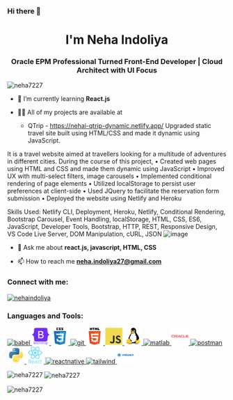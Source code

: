 ### Hi there 👋

<!--
**neha7227/neha7227** is a ✨ _special_ ✨ repository because its `README.md` (this file) appears on your GitHub profile.

Here are some ideas to get you started:

- 🔭 I’m currently working on ...
- 🌱 I’m currently learning ...
- 👯 I’m looking to collaborate on ...
- 🤔 I’m looking for help with ...
- 💬 Ask me about ...
- 📫 How to reach me: ...
- 😄 Pronouns: ...
- ⚡ Fun fact: ...
-->

<h1 align="center">I'm Neha Indoliya</h1>
<h3 align="center">Oracle EPM Professional Turned Front-End Developer | Cloud Architect with UI Focus</h3>

<p align="left"> <img src="https://komarev.com/ghpvc/?username=neha7227&label=Profile%20views&color=0e75b6&style=flat" alt="neha7227" /> </p>

- 🌱 I’m currently learning **React.js**
  
- 👨‍💻 All of my projects are available at [<link>](<link>)
  *	QTrip - https://nehai-qtrip-dynamic.netlify.app/
Upgraded static travel site built using HTML/CSS and made it dynamic using JavaScript.

It is a travel website aimed at travellers looking for a multitude of adventures in different cities. During the course of this project,
•	Created web pages using HTML and CSS and made them dynamic using JavaScript
•	Improved UX with multi-select filters, image carousels
•	Implemented conditional rendering of page elements
•	Utilized localStorage to persist user preferences at client-side
•	Used JQuery to facilitate the reservation form submission
•	Deployed the website using Netlify and Heroku

Skills Used: Netlify CLI, Deployment, Heroku, Netlify, Conditional Rendering, Bootstrap Carousel, Event Handling, localStorage, HTML, CSS, ES6, JavaScript, Developer Tools, Bootstrap, HTTP, REST, Responsive Design, VS Code Live Server, DOM Manipulation, cURL, JSON
![image](https://github.com/neha7227/neha7227/assets/16195423/f9b13bbc-c751-4a1d-b716-2d2e17c842a6)


- 💬 Ask me about **react.js, javascript, HTML, CSS**

- 📫 How to reach me **neha.indoliya27@gmail.com**

<h3 align="left">Connect with me:</h3>
<p align="left">
<a href="https://linkedin.com/in/nehaindoliya" target="blank"><img align="center" src="https://raw.githubusercontent.com/rahuldkjain/github-profile-readme-generator/master/src/images/icons/Social/linked-in-alt.svg" alt="nehaindoliya" height="30" width="40" /></a>
</p>

<h3 align="left">Languages and Tools:</h3>
<p align="left"> <a href="https://babeljs.io/" target="_blank" rel="noreferrer"> <img src="https://www.vectorlogo.zone/logos/babeljs/babeljs-icon.svg" alt="babel" width="40" height="40"/> </a> <a href="https://getbootstrap.com" target="_blank" rel="noreferrer"> <img src="https://raw.githubusercontent.com/devicons/devicon/master/icons/bootstrap/bootstrap-plain-wordmark.svg" alt="bootstrap" width="40" height="40"/> </a> <a href="https://www.w3schools.com/css/" target="_blank" rel="noreferrer"> <img src="https://raw.githubusercontent.com/devicons/devicon/master/icons/css3/css3-original-wordmark.svg" alt="css3" width="40" height="40"/> </a> <a href="https://git-scm.com/" target="_blank" rel="noreferrer"> <img src="https://www.vectorlogo.zone/logos/git-scm/git-scm-icon.svg" alt="git" width="40" height="40"/> </a> <a href="https://www.w3.org/html/" target="_blank" rel="noreferrer"> <img src="https://raw.githubusercontent.com/devicons/devicon/master/icons/html5/html5-original-wordmark.svg" alt="html5" width="40" height="40"/> </a> <a href="https://developer.mozilla.org/en-US/docs/Web/JavaScript" target="_blank" rel="noreferrer"> <img src="https://raw.githubusercontent.com/devicons/devicon/master/icons/javascript/javascript-original.svg" alt="javascript" width="40" height="40"/> </a> <a href="https://www.linux.org/" target="_blank" rel="noreferrer"> <img src="https://raw.githubusercontent.com/devicons/devicon/master/icons/linux/linux-original.svg" alt="linux" width="40" height="40"/> </a> <a href="https://www.mathworks.com/" target="_blank" rel="noreferrer"> <img src="https://upload.wikimedia.org/wikipedia/commons/2/21/Matlab_Logo.png" alt="matlab" width="40" height="40"/> </a> <a href="https://www.oracle.com/" target="_blank" rel="noreferrer"> <img src="https://raw.githubusercontent.com/devicons/devicon/master/icons/oracle/oracle-original.svg" alt="oracle" width="40" height="40"/> </a> <a href="https://postman.com" target="_blank" rel="noreferrer"> <img src="https://www.vectorlogo.zone/logos/getpostman/getpostman-icon.svg" alt="postman" width="40" height="40"/> </a> <a href="https://www.python.org" target="_blank" rel="noreferrer"> <img src="https://raw.githubusercontent.com/devicons/devicon/master/icons/python/python-original.svg" alt="python" width="40" height="40"/> </a> <a href="https://reactjs.org/" target="_blank" rel="noreferrer"> <img src="https://raw.githubusercontent.com/devicons/devicon/master/icons/react/react-original-wordmark.svg" alt="react" width="40" height="40"/> </a> <a href="https://reactnative.dev/" target="_blank" rel="noreferrer"> <img src="https://reactnative.dev/img/header_logo.svg" alt="reactnative" width="40" height="40"/> </a> <a href="https://tailwindcss.com/" target="_blank" rel="noreferrer"> <img src="https://www.vectorlogo.zone/logos/tailwindcss/tailwindcss-icon.svg" alt="tailwind" width="40" height="40"/> </a> <a href="https://webpack.js.org" target="_blank" rel="noreferrer"> <img src="https://raw.githubusercontent.com/devicons/devicon/d00d0969292a6569d45b06d3f350f463a0107b0d/icons/webpack/webpack-original-wordmark.svg" alt="webpack" width="40" height="40"/> </a> </p>

<p><img align="left" src="https://github-readme-stats.vercel.app/api/top-langs?username=neha7227&show_icons=true&locale=en&layout=compact" alt="neha7227" /></p>

<p>&nbsp;<img align="center" src="https://github-readme-stats.vercel.app/api?username=neha7227&show_icons=true&locale=en" alt="neha7227" /></p>

<p><img align="center" src="https://github-readme-streak-stats.herokuapp.com/?user=neha7227&" alt="neha7227" /></p>
